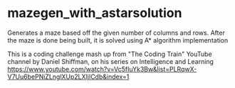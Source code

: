 # mazegen_with_astarsolution
Generates a maze based off the given number of columns and rows. After the maze is done being built, it is solved using A* algorithm implementation

This is a coding challenge mash up from "The Coding Train" YouTube channel by Daniel Shiffman, on his series on Intelligence and Learning 
https://www.youtube.com/watch?v=Vc5fIuYk3Bw&list=PLRqwX-V7Uu6bePNiZLnglXUp2LXIjlCdb&index=1
